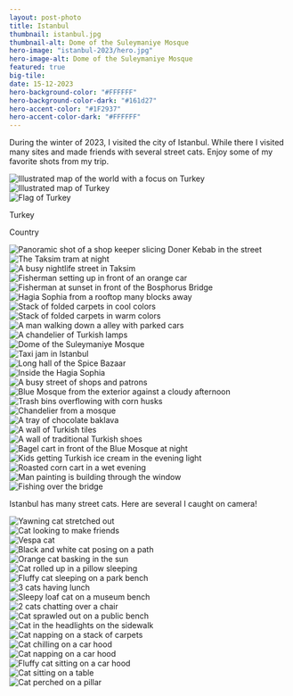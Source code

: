 ```yaml
---
layout: post-photo
title: Istanbul
thumbnail: istanbul.jpg
thumbnail-alt: Dome of the Suleymaniye Mosque
hero-image: "istanbul-2023/hero.jpg"
hero-image-alt: Dome of the Suleymaniye Mosque
featured: true
big-tile:
date: 15-12-2023
hero-background-color: "#FFFFFF"
hero-background-color-dark: "#161d27"
hero-accent-color: "#1F2937"
hero-accent-color-dark: "#FFFFFF"
---
```


During the winter of 2023, I visited the city of Istanbul. While there I visited many sites and made friends with several street cats. Enjoy some of my favorite shots from my trip.

<!-- TODO should this be a component?? -->
<div class="grid-x grid-padding-x grid-margin-y">
  <div class="grid-x cell">
    <div class="map-container cell grid-x">
      <img class="map" src="../img/photography/istanbul-2023//worldmap-turkey.svg" alt="Illustrated map of the world with a focus on Turkey">
      <div class="detail cell small-12 medium-shrink">
        <div class="detailed-map cell">
          <img src="../img/photography/istanbul-2023/mapdetail-turkey.svg" alt="Illustrated map of Turkey">
        </div>
        <div class="detail-footer cell grid-x align-middle">
          <div class="cell small-2 medium-shrink flag-wrapper">
            <img src="../img/photography/flags/turkey.svg" alt="Flag of Turkey">
          </div>
          <div class="cell shrink text-wrapper">
            <p class="country-name">Turkey</p>
            <p class="country-label">Country</p>
          </div>
        </div>
      </div>
    </div>
  </div>
</div>

<div class="grid-x grid-padding-x grid-margin-y">
  <div class="cell">
    <img src="/img/photography/istanbul-2023/doner.jpg" alt="Panoramic shot of a shop keeper slicing Doner Kebab in the street">
  </div>
  <div class="cell medium-6">
    <img src="/img/photography/istanbul-2023/taksim-tram.jpg" alt="The Taksim tram at night">
  </div>
  <div class="cell medium-6">
    <img src="/img/photography/istanbul-2023/taksim-busy.jpg" alt="A busy nightlife street in Taksim">
  </div>
  <div class="cell medium-6">
    <img src="/img/photography/istanbul-2023/orange-fisher.jpg" alt="Fisherman setting up in front of an orange car">
  </div>
  <div class="cell medium-6">
    <img src="/img/photography/istanbul-2023/sunset-fisher.jpg" alt="Fisherman at sunset in front of the Bosphorus Bridge">
  </div>
  <div class="cell">
    <img src="/img/photography/istanbul-2023/hagia-sophia.jpg" alt="Hagia Sophia from a rooftop many blocks away">
  </div>

  <div class="cell medium-6">
    <img src="/img/photography/istanbul-2023/carpet-cool.jpg" alt="Stack of folded carpets in cool colors">
  </div>
  <div class="cell medium-6">
    <img src="/img/photography/istanbul-2023/carpet-warm.jpg" alt="Stack of folded carpets in warm colors">
  </div>
  <div class="cell">
    <img src="/img/photography/istanbul-2023/alley.jpg" alt="A man walking down a alley with parked cars">
  </div>
  <div class="cell medium-6">
    <img src="/img/photography/istanbul-2023/lamps.jpg" alt="A chandelier of Turkish lamps">
  </div>
  <div class="cell medium-6">
    <img src="/img/photography/istanbul-2023/suleymaniye-mosque-domes.jpg" alt="Dome of the Suleymaniye Mosque">
  </div>
  <div class="cell medium-6">
    <img src="/img/photography/istanbul-2023/taxi-jam.jpg" alt="Taxi jam in Istanbul">
  </div>
  <div class="cell medium-6">
    <img src="/img/photography/istanbul-2023/spice-market.jpg" alt="Long hall of the Spice Bazaar">
  </div>
  <div class="cell medium-6">
    <img src="/img/photography/istanbul-2023/hagia-sophia-inside.jpg" alt="Inside the Hagia Sophia">
  </div>
  <div class="cell medium-6">
    <img src="/img/photography/istanbul-2023/shops.jpg" alt="A busy street of shops and patrons">
  </div>
  <div class="cell">
    <img src="/img/photography/istanbul-2023/blue-mosque.jpg" alt="Blue Mosque from the exterior against a cloudy afternoon">
  </div>
  <div class="cell medium-6">
    <img src="/img/photography/istanbul-2023/corn-husks.jpg" alt="Trash bins overflowing with corn husks">
  </div>
  <div class="cell medium-6">
    <img src="/img/photography/istanbul-2023/lights.jpg" alt="Chandelier from a mosque">
  </div>
  <div class="cell medium-6">
    <img src="/img/photography/istanbul-2023/chocolate-baklava.jpg" alt="A tray of chocolate baklava">
  </div>
  <div class="cell medium-6">
    <img src="/img/photography/istanbul-2023/tiles.jpg" alt="A wall of Turkish tiles">
  </div>
  <div class="cell">
    <img src="/img/photography/istanbul-2023/shoes.jpg" alt="A wall of traditional Turkish shoes">
  </div>
  <div class="cell medium-6">
    <img src="/img/photography/istanbul-2023/bagel-cart.jpg" alt="Bagel cart in front of the Blue Mosque at night">
  </div>
  <div class="cell medium-6">
    <img src="/img/photography/istanbul-2023/ice-cream.jpg" alt="Kids getting Turkish ice cream in the evening light">
  </div>
  <div class="cell">
    <img src="/img/photography/istanbul-2023/corn-cart.jpg" alt="Roasted corn cart in a wet evening">
  </div>
  <div class="cell medium-6">
    <img src="/img/photography/istanbul-2023/painting.jpg" alt="Man painting is building through the window">
  </div>
  <div class="cell medium-6">
    <img src="/img/photography/istanbul-2023/neon-fisher.jpg" alt="Fishing over the bridge">
  </div>
</div>

Istanbul has many street cats. Here are several I caught on camera!

<div class="grid-x grid-padding-x grid-margin-y">
  <div class="cell small-6 medium-4">
    <img src="/img/photography/istanbul-2023/cats/cat1.jpg" alt="Yawning cat stretched out">
  </div>
  <div class="cell small-6 medium-4">
    <img src="/img/photography/istanbul-2023/cats/cat2.jpg" alt="Cat looking to make friends">
  </div>
  <div class="cell small-6 medium-4">
    <img src="/img/photography/istanbul-2023/cats/cat3.jpg" alt="Vespa cat">
  </div>
  <div class="cell small-6 medium-4">
    <img src="/img/photography/istanbul-2023/cats/cat4.jpg" alt="Black and white cat posing on a path">
  </div>
  <div class="cell small-6 medium-4">
    <img src="/img/photography/istanbul-2023/cats/cat5.jpg" alt="Orange cat basking in the sun">
  </div>
  <div class="cell small-6 medium-4">
    <img src="/img/photography/istanbul-2023/cats/cat6.jpg" alt="Cat rolled up in a pillow sleeping">
  </div>
  <div class="cell small-6 medium-4">
    <img src="/img/photography/istanbul-2023/cats/cat7.jpg" alt="Fluffy cat sleeping on a park bench">
  </div>
  <div class="cell small-6 medium-4">
    <img src="/img/photography/istanbul-2023/cats/cat8.jpg" alt="3 cats having lunch">
  </div>
  <div class="cell small-6 medium-4">
    <img src="/img/photography/istanbul-2023/cats/cat9.jpg" alt="Sleepy loaf cat on a museum bench">
  </div>
  <div class="cell small-6 medium-4">
    <img src="/img/photography/istanbul-2023/cats/cat10.jpg" alt="2 cats chatting over a chair">
  </div>
  <div class="cell small-6 medium-4">
    <img src="/img/photography/istanbul-2023/cats/cat11.jpg" alt="Cat sprawled out on a public bench">
  </div>
  <div class="cell small-6 medium-4">
    <img src="/img/photography/istanbul-2023/cats/cat16.jpg" alt="Cat in the headlights on the sidewalk">
  </div>
  <div class="cell small-6 medium-4">
    <img src="/img/photography/istanbul-2023/cats/cat12.jpg" alt="Cat napping on a stack of carpets">
  </div>
  <div class="cell small-6 medium-4">
    <img src="/img/photography/istanbul-2023/cats/cat15.jpg" alt="Cat chilling on a car hood">
  </div>
  <div class="cell small-6 medium-4">
    <img src="/img/photography/istanbul-2023/cats/cat13.jpg" alt="Cat napping on a car hood">
  </div>
  <div class="cell small-6 medium-4">
    <img src="/img/photography/istanbul-2023/cats/cat14.jpg" alt="Fluffy cat sitting on a car hood">
  </div>
  <div class="cell small-6 medium-4">
    <img src="/img/photography/istanbul-2023/cats/cat17.jpg" alt="Cat sitting on a table">
  </div>
  <div class="cell small-6 medium-4">
    <img src="/img/photography/istanbul-2023/cats/cat18.jpg" alt="Cat perched on a pillar">
  </div>
</div>